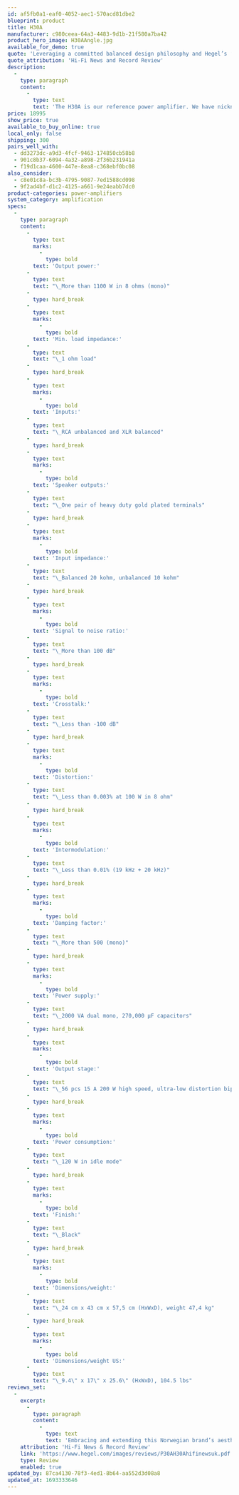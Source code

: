 ```yaml
---
id: af5fb0a1-eaf0-4052-aec1-570acd81dbe2
blueprint: product
title: H30A
manufacturer: c980ceea-64a3-4483-9d1b-21f580a7ba42
product_hero_image: H30AAngle.jpg
available_for_demo: true
quote: 'Leveraging a committed balanced design philosophy and Hegel’s ‘SoundEngine2’, it’s hard to imagine any loudspeakers this system can’t drive to excellence.'
quote_attribution: 'Hi-Fi News and Record Review'
description:
  -
    type: paragraph
    content:
      -
        type: text
        text: 'The H30A is our reference power amplifier. We have nicknamed it The Orchestra because that is what it is. The H30A''s job is to take command of any music on any speakers and make it sound as good as possible without ever breaking a sweat, and we can think of no more challenging music than a large orchestral piece. The H30A is an absolute powerhouse of an amplifier. In its mono state it delivers a truly astounding 1100 watts in 8 ohms, and it is completely stable even with 1-ohm loads. To achieve this, we have applied all our skills and knowledge in amplifier design and combined that with the best electronics. The H30A power supply uses 2 separate 1000 VA toroidal transformers for fast response and minimized transformer hum. With a power bank of 270,000 μF capacitors, the H30A can handle even the most challenging piece of music at any volume, it always has enough power in reserve. In the output stage we use 56 pieces 15A 200W high speed, ultra-low distortion bipolar transistors. With so much power ready at any given time, things like speaker sensitivity and variation in loads no longer come into play. With the H30A you can confidently drive any speaker you like.'
price: 18995
show_price: true
available_to_buy_online: true
local_only: false
shipping: 300
pairs_well_with:
  - dd3273dc-a9d3-4fcf-9463-174850cb58b8
  - 901c8b37-6094-4a32-a898-2f36b231941a
  - f19d1caa-4600-447e-8ea8-c368ebf0bc08
also_consider:
  - c8e01c8a-bc3b-4795-9087-7ed1588cd098
  - 9f2ad4bf-d1c2-4125-a661-9e24eabb7dc0
product-categories: power-amplifiers
system_category: amplification
specs:
  -
    type: paragraph
    content:
      -
        type: text
        marks:
          -
            type: bold
        text: 'Output power:'
      -
        type: text
        text: "\_More than 1100 W in 8 ohms (mono)"
      -
        type: hard_break
      -
        type: text
        marks:
          -
            type: bold
        text: 'Min. load impedance:'
      -
        type: text
        text: "\_1 ohm load"
      -
        type: hard_break
      -
        type: text
        marks:
          -
            type: bold
        text: 'Inputs:'
      -
        type: text
        text: "\_RCA unbalanced and XLR balanced"
      -
        type: hard_break
      -
        type: text
        marks:
          -
            type: bold
        text: 'Speaker outputs:'
      -
        type: text
        text: "\_One pair of heavy duty gold plated terminals"
      -
        type: hard_break
      -
        type: text
        marks:
          -
            type: bold
        text: 'Input impedance:'
      -
        type: text
        text: "\_Balanced 20 kohm, unbalanced 10 kohm"
      -
        type: hard_break
      -
        type: text
        marks:
          -
            type: bold
        text: 'Signal to noise ratio:'
      -
        type: text
        text: "\_More than 100 dB"
      -
        type: hard_break
      -
        type: text
        marks:
          -
            type: bold
        text: 'Crosstalk:'
      -
        type: text
        text: "\_Less than -100 dB"
      -
        type: hard_break
      -
        type: text
        marks:
          -
            type: bold
        text: 'Distortion:'
      -
        type: text
        text: "\_Less than 0.003% at 100 W in 8 ohm"
      -
        type: hard_break
      -
        type: text
        marks:
          -
            type: bold
        text: 'Intermodulation:'
      -
        type: text
        text: "\_Less than 0.01% (19 kHz + 20 kHz)"
      -
        type: hard_break
      -
        type: text
        marks:
          -
            type: bold
        text: 'Damping factor:'
      -
        type: text
        text: "\_More than 500 (mono)"
      -
        type: hard_break
      -
        type: text
        marks:
          -
            type: bold
        text: 'Power supply:'
      -
        type: text
        text: "\_2000 VA dual mono, 270,000 μF capacitors"
      -
        type: hard_break
      -
        type: text
        marks:
          -
            type: bold
        text: 'Output stage:'
      -
        type: text
        text: "\_56 pcs 15 A 200 W high speed, ultra-low distortion bipolar transistors"
      -
        type: hard_break
      -
        type: text
        marks:
          -
            type: bold
        text: 'Power consumption:'
      -
        type: text
        text: "\_120 W in idle mode"
      -
        type: hard_break
      -
        type: text
        marks:
          -
            type: bold
        text: 'Finish:'
      -
        type: text
        text: "\_Black"
      -
        type: hard_break
      -
        type: text
        marks:
          -
            type: bold
        text: 'Dimensions/weight:'
      -
        type: text
        text: "\_24 cm x 43 cm x 57,5 cm (HxWxD), weight 47,4 kg"
      -
        type: hard_break
      -
        type: text
        marks:
          -
            type: bold
        text: 'Dimensions/weight US:'
      -
        type: text
        text: "\_9.4\" x 17\" x 25.6\" (HxWxD), 104.5 lbs"
reviews_set:
  -
    excerpt:
      -
        type: paragraph
        content:
          -
            type: text
            text: 'Embracing and extending this Norwegian brand’s aesthetic minimalism and clear sound, the P30A and H30A (or two H30As if funds permit) form an impressive no-holds barred duo that marries a distaste for colouration to plentiful power and refinement.'
    attribution: 'Hi-Fi News & Record Review'
    link: 'https://www.hegel.com/images/reviews/P30AH30Ahifinewsuk.pdf'
    type: Review
    enabled: true
updated_by: 87ca4130-78f3-4ed1-8b64-aa552d3d08a8
updated_at: 1693333646
---
```

